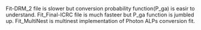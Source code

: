 Fit-DRM_2 file is slower but conversion probability function(P_ga) is easir to understand.
Fit_Final-ICRC file is much fasteer but P_ga function is jumbled up.
Fit_MultiNest is multinest implementation of Photon ALPs conversion fit.
